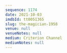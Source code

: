 ```yaml
---
sequence: 1174
date: 2021-10-03
imdbId: tt0051365
slug: the-magician-1958
venue: null
venueNotes: null
medium: Criterion Channel
mediumNotes: null
---
```

